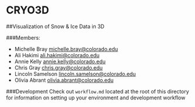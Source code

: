 # CRYO3D
##Visualization of Snow & Ice Data in 3D

###Members:
- Michelle Bray 		michelle.bray@colorado.edu
- Ali Hakimi			ali.hakimi@colorado.edu
- Annie Kelly			annie.kelly@colorado.edu
- Chris Gray			chris.gray@colorado.edu
- Lincoln Samelson		lincoln.samelson@colorado.edu
- Olivia Abrant			olivia.abrant@colorado.edu

###Development
Check out `workflow.md` located at the root of this directory for information on setting up your environment and development workflow
